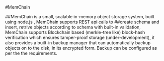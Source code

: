 #MemChain

##MemChain is a small, scalable in-memory object storage system, built using node.js , MemChain supports REST api calls to
##create schema and insert, retrive objects according to schema with built-in validation, MemChain supports Blockchain based (merkle-tree like) block-hash verification which ensures tamper-proof storage (under-development), it also provides a built-in backup manager that can automatically backup objects on to the disk, in its encrypted form. Backup can be configured as per the the requirements.

